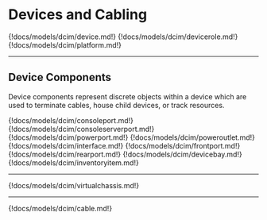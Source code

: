 # Devices and Cabling

{!docs/models/dcim/device.md!}
{!docs/models/dcim/devicerole.md!}
{!docs/models/dcim/platform.md!}

---

## Device Components

Device components represent discrete objects within a device which are used to terminate cables, house child devices, or track resources.

{!docs/models/dcim/consoleport.md!}
{!docs/models/dcim/consoleserverport.md!}
{!docs/models/dcim/powerport.md!}
{!docs/models/dcim/poweroutlet.md!}
{!docs/models/dcim/interface.md!}
{!docs/models/dcim/frontport.md!}
{!docs/models/dcim/rearport.md!}
{!docs/models/dcim/devicebay.md!}
{!docs/models/dcim/inventoryitem.md!}

---

{!docs/models/dcim/virtualchassis.md!}

---

{!docs/models/dcim/cable.md!}
